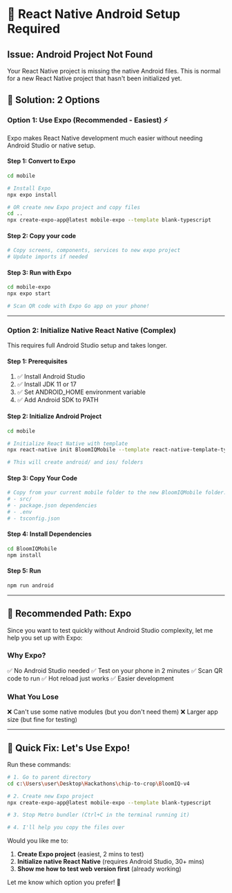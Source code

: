 # 🔧 React Native Android Setup Required

## Issue: Android Project Not Found

Your React Native project is missing the native Android files. This is normal for a new React Native project that hasn't been initialized yet.

## 🎯 Solution: 2 Options

### Option 1: Use Expo (Recommended - Easiest) ⚡

Expo makes React Native development much easier without needing Android Studio or native setup.

#### Step 1: Convert to Expo
```bash
cd mobile

# Install Expo
npx expo install

# OR create new Expo project and copy files
cd ..
npx create-expo-app@latest mobile-expo --template blank-typescript
```

#### Step 2: Copy your code
```bash
# Copy screens, components, services to new expo project
# Update imports if needed
```

#### Step 3: Run with Expo
```bash
cd mobile-expo
npx expo start

# Scan QR code with Expo Go app on your phone!
```

---

### Option 2: Initialize Native React Native (Complex)

This requires full Android Studio setup and takes longer.

#### Step 1: Prerequisites
1. ✅ Install Android Studio
2. ✅ Install JDK 11 or 17
3. ✅ Set ANDROID_HOME environment variable
4. ✅ Add Android SDK to PATH

#### Step 2: Initialize Android Project
```bash
cd mobile

# Initialize React Native with template
npx react-native init BloomIQMobile --template react-native-template-typescript

# This will create android/ and ios/ folders
```

#### Step 3: Copy Your Code
```bash
# Copy from your current mobile folder to the new BloomIQMobile folder:
# - src/
# - package.json dependencies
# - .env
# - tsconfig.json
```

#### Step 4: Install Dependencies
```bash
cd BloomIQMobile
npm install
```

#### Step 5: Run
```bash
npm run android
```

---

## 🚀 Recommended Path: Expo

Since you want to test quickly without Android Studio complexity, let me help you set up with Expo:

### Why Expo?
✅ No Android Studio needed
✅ Test on your phone in 2 minutes
✅ Scan QR code to run
✅ Hot reload just works
✅ Easier development

### What You Lose
❌ Can't use some native modules (but you don't need them)
❌ Larger app size (but fine for testing)

---

## 🎯 Quick Fix: Let's Use Expo!

Run these commands:

```bash
# 1. Go to parent directory
cd c:\Users\user\Desktop\Hackathons\chip-to-crop\BloomIQ-v4

# 2. Create new Expo project
npx create-expo-app@latest mobile-expo --template blank-typescript

# 3. Stop Metro bundler (Ctrl+C in the terminal running it)

# 4. I'll help you copy the files over
```

Would you like me to:
1. **Create Expo project** (easiest, 2 mins to test)
2. **Initialize native React Native** (requires Android Studio, 30+ mins)
3. **Show me how to test web version first** (already working)

Let me know which option you prefer! 🚀
